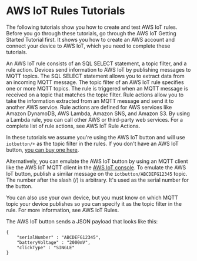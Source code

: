 # AWS IoT Rules Tutorials<a name="iot-rules-tutorial"></a>

The following tutorials show you how to create and test AWS IoT rules\. Before you go through these tutorials, go through the AWS IoT Getting Started Tutorial first\. It shows you how to create an AWS account and connect your device to AWS IoT, which you need to complete these tutorials\.

An AWS IoT rule consists of an SQL SELECT statement, a topic filter, and a rule action\. Devices send information to AWS IoT by publishing messages to MQTT topics\. The SQL SELECT statement allows you to extract data from an incoming MQTT message\. The topic filter of an AWS IoT rule specifies one or more MQTT topics\. The rule is triggered when an MQTT message is received on a topic that matches the topic filter\. Rule actions allow you to take the information extracted from an MQTT message and send it to another AWS service\. Rule actions are defined for AWS services like Amazon DynamoDB, AWS Lambda, Amazon SNS, and Amazon S3\. By using a Lambda rule, you can call other AWS or third\-party web services\. For a complete list of rule actions, see AWS IoT Rule Actions\.

In these tutorials we assume you're using the AWS IoT button and will use `iotbutton/+` as the topic filter in the rules\. If you don't have an AWS IoT button, [you can buy one here](https://www.amazon.com/All-New-AWS-IoT-Button-Generation/dp/B01KW6YCIM)\. 

Alternatively, you can emulate the AWS IoT button by using an MQTT client like the AWS IoT MQTT client in the [AWS IoT console](https://console.aws.amazon.com/iot/home)\. To emulate the AWS IoT button, publish a similar message on the `iotbutton/ABCDEFG12345` topic\. The number after the slash \(/\) is arbitrary\. It's used as the serial number for the button\.

You can also use your own device, but you must know on which MQTT topic your device publishes so you can specify it as the topic filter in the rule\. For more information, see AWS IoT Rules\.

The AWS IoT button sends a JSON payload that looks like this:

```
{
    "serialNumber" : "ABCDEFG12345",
    "batteryVoltage" : "2000mV",
    "clickType" : "SINGLE"
}
```